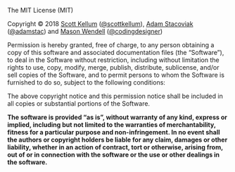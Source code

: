 The MIT License (MIT)

Copyright © 2018 [Scott Kellum](http://www.scottkellum.com/) ([@scottkellum](http://twitter.com/scottkellum)), [Adam Stacoviak](http://adamstacoviak.com/) ([@adamstac](http://twitter.com/adamstac)) and [Mason Wendell](http://thecodingdesigner.com/) ([@codingdesigner](http://twitter.com/codingdesigner))

Permission is hereby granted, free of charge, to any person obtaining a copy of this software and associated documentation files (the “Software”), to deal in the Software without restriction, including without limitation the rights to use, copy, modify, merge, publish, distribute, sublicense, and/or sell copies of the Software, and to permit persons to whom the Software is furnished to do so, subject to the following conditions:

The above copyright notice and this permission notice shall be included in all copies or substantial portions of the Software.

**The software is provided “as is”, without warranty of any kind, express or implied, including but not limited to the warranties of merchantability, fitness for a particular purpose and non-infringement. In no event shall the authors or copyright holders be liable for any claim, damages or other liability, whether in an action of contract, tort or otherwise, arising from, out of or in connection with the software or the use or other dealings in the software.**